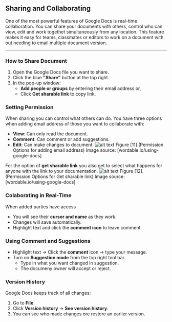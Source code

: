 ## Sharing and Collaborating
One of the most powerful features of Google Docs is real-time collaboration. You can share your documents with others, control who can view, edit and work togethet simultaneously from any location. This feature makes it easy for teams, classmates or editors to work on a document with out needing to email multiple document version.

---

### How to Share Document
1. Open the Google Docs file you want to share.
2. Click the blue **"Share"** button at the top right.
3. In the pop-up window:
   - **Add people or groups** by entering their email address or,
   - Click **Get sharable link** to copy link.

### Setting Permission
When sharing you can control what others can do. You have three options when adding email address of those you want to collaborate with:
- **View**: Can only read the document.
- **Comment**: Can comment or add suggestions.
- **Edit**: Can make changes to document.
![alt text](path/to/image.png)
 Figure [11].(Permission Options for adding email address)
 Image source: [wordable.io/using-google-docs]

For the option of **get sharable link** you also get to select what happens for anyone with the link to your documentation.
![alt text](path/to/image.png)
 Figure [12]. (Permission Options for Get sharable link)
 Image source: [wordable.io/using-google-docs]

### Colaborating in Real-Time
When added parties have access
- You will see their **cursor and name** as they work.
- Changes will save automatically.
- Highlight text and click the **comment icon** to leave comment.

### Using Comment and Suggestions
- Highlight text → Click the **comment** icon → type your message.
- Turn on **Suggestion mode** from the top right tool bar.
  - Type in what you want changed in suggestion.
  - The documeny owner will accept or reject.

### Version History
Google Docs keeps track of all changes:
1. Go to **File**.
2. Click **Version history** → **See version history**.
3. You can see who made changes ore restore an earlier version.